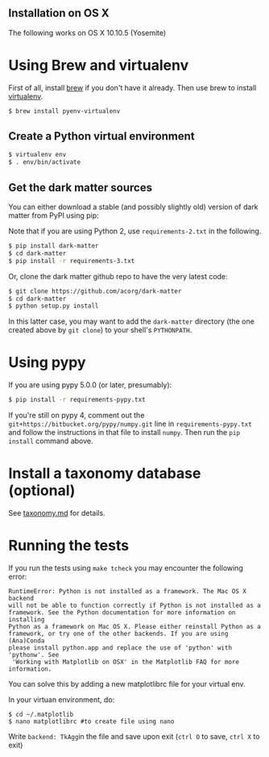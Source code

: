 ## Installation on OS X

The following works on OS X 10.10.5 (Yosemite)

# Using Brew and virtualenv

First of all, install [brew](http://brew.sh/) if you don't have it already.
Then use brew to install [virtualenv](https://pypi.python.org/pypi/virtualenv).

```sh
$ brew install pyenv-virtualenv
```

## Create a Python virtual environment

```sh
$ virtualenv env
$ . env/bin/activate
```

## Get the dark matter sources

You can either download a stable (and possibly slightly old) version of
dark matter from PyPI using pip:

Note that if you are using Python 2, use `requirements-2.txt` in the
following.

```sh
$ pip install dark-matter
$ cd dark-matter
$ pip install -r requirements-3.txt
```

Or, clone the dark matter github repo to have the very latest code:

```sh
$ git clone https://github.com/acorg/dark-matter
$ cd dark-matter
$ python setup.py install
```

In this latter case, you may want to add the `dark-matter` directory (the
one created above by `git clone`) to your shell's `PYTHONPATH`.

# Using pypy

If you are using pypy 5.0.0 (or later, presumably):

```sh
$ pip install -r requirements-pypy.txt
```

If you're still on pypy 4, comment out the
`git+https://bitbucket.org/pypy/numpy.git` line in `requirements-pypy.txt`
and follow the instructions in that file to install `numpy`. Then run the
`pip install` command above.

# Install a taxonomy database (optional)

See [taxonomy.md](taxonomy.md) for details.

# Running the tests

If you run the tests using `make tcheck` you may encounter the following 
error:

``` 
RuntimeError: Python is not installed as a framework. The Mac OS X backend 
will not be able to function correctly if Python is not installed as a 
framework. See the Python documentation for more information on installing 
Python as a framework on Mac OS X. Please either reinstall Python as a 
framework, or try one of the other backends. If you are using (Ana)Conda 
please install python.app and replace the use of 'python' with 'pythonw'. See
 'Working with Matplotlib on OSX' in the Matplotlib FAQ for more information.
```
You can solve this by adding a new matplotlibrc file for your virtual env.

In your virtuan environment, do:
```
$ cd ~/.matplotlib
$ nano matplotlibrc #to create file using nano
```
Write `backend: TkAgg`in the file and save upon exit (`ctrl O` to save, `ctrl X` to exit)
